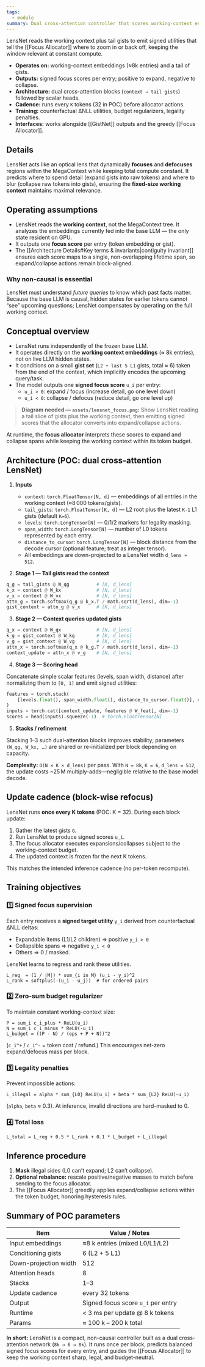 ```yaml
---
tags:
  - module
summary: Dual cross-attention controller that scores working-context entries for expansion or collapse.
---
```

LensNet reads the working context plus tail gists to emit signed utilities that tell the [[Focus Allocator]] where to zoom in or back off, keeping the window relevant at constant compute.

- **Operates on:** working-context embeddings (≈8k entries) and a tail of gists.
- **Outputs:** signed focus scores per entry; positive to expand, negative to collapse.
- **Architecture:** dual cross-attention blocks (`context ↔ tail gists`) followed by scalar heads.
- **Cadence:** runs every `K` tokens (32 in POC) before allocator actions.
- **Training:** counterfactual ΔNLL utilities, budget regularizers, legality penalties.
- **Interfaces:** works alongside [[GistNet]] outputs and the greedy [[Focus Allocator]].

## Details

LensNet acts like an optical lens that dynamically **focuses** and **defocuses** regions within the MegaContext while keeping total compute constant. It predicts where to spend detail (expand gists into raw tokens) and where to blur (collapse raw tokens into gists), ensuring the **fixed-size working context** maintains maximal relevance.

## Operating assumptions

- LensNet reads the **working context**, not the MegaContext tree. It analyzes the embeddings currently fed into the base LLM — the only state resident on GPU.
- It outputs one **focus score** per entry (token embedding or gist).
- The [[Architecture Details#Key terms & invariants|contiguity invariant]] ensures each score maps to a single, non-overlapping lifetime span, so expand/collapse actions remain block-aligned.

### Why non-causal is essential

LensNet must understand *future queries* to know which past facts matter. Because the base LLM is causal, hidden states for earlier tokens cannot “see” upcoming questions; LensNet compensates by operating on the full working context.

## Conceptual overview

- LensNet runs independently of the frozen base LLM.
- It operates directly on the **working context embeddings** (≈ 8k entries), not on live LLM hidden states.
- It conditions on a small **gist set** (`L2 + last 5 L1` gists, total ≈ 6) taken from the end of the context, which implicitly encodes the upcoming query/task.
- The model outputs one **signed focus score** `u_i` per entry:
  - `u_i > 0`: expand / focus (increase detail, go one level down)
  - `u_i < 0`: collapse / defocus (reduce detail, go one level up)

> **Diagram needed — `assets/lensnet_focus.png`:** Show LensNet reading a tail slice of gists plus the working context, then emitting signed scores that the allocator converts into expand/collapse actions.

At runtime, the **focus allocator** interprets these scores to expand and collapse spans while keeping the working context within its token budget.

## Architecture (POC: dual cross-attention LensNet)

1. **Inputs**
   - `context`: `torch.FloatTensor[N, d]` — embeddings of all entries in the working context (≈8 000 tokens/gists).
   - `tail_gists`: `torch.FloatTensor[K, d]` — L2 root plus the latest `K-1` L1 gists (default `K=6`).
   - `levels`: `torch.LongTensor[N]` — 0/1/2 markers for legality masking.
   - `span_width`: `torch.LongTensor[N]` — number of L0 tokens represented by each entry.
   - `distance_to_cursor`: `torch.LongTensor[N]` — block distance from the decode cursor (optional feature; treat as integer tensor).
   - All embeddings are down-projected to a LensNet width `d_lens ≈ 512`.

2. **Stage 1 — Tail gists read the context**

```python
q_g = tail_gists @ W_qg          # [K, d_lens]
k_x = context @ W_kx             # [N, d_lens]
v_x = context @ W_vx             # [N, d_lens]
attn_g = torch.softmax(q_g @ k_x.T / math.sqrt(d_lens), dim=-1)
gist_context = attn_g @ v_x      # [K, d_lens]
```

3. **Stage 2 — Context queries updated gists**

```python
q_x = context @ W_qx             # [N, d_lens]
k_g = gist_context @ W_kg        # [K, d_lens]
v_g = gist_context @ W_vg        # [K, d_lens]
attn_x = torch.softmax(q_x @ k_g.T / math.sqrt(d_lens), dim=-1)
context_update = attn_x @ v_g    # [N, d_lens]
```

4. **Stage 3 — Scoring head**

Concatenate simple scalar features (levels, span width, distance) after normalizing them to `[0, 1]` and emit signed utilities:

```python
features = torch.stack(
    [levels.float(), span_width.float(), distance_to_cursor.float()], dim=-1
)
inputs = torch.cat([context_update, features @ W_feat], dim=-1)
scores = head(inputs).squeeze(-1)  # torch.FloatTensor[N]
```

5. **Stacks / refinement**

Stacking 1–3 such dual-attention blocks improves stability; parameters `(W_qg, W_kx, …)` are shared or re-initialized per block depending on capacity.

**Complexity:** `O(N × K × d_lens)` per pass. With `N ≈ 8k`, `K = 6`, `d_lens = 512`, the update costs ~25 M multiply-adds—negligible relative to the base model decode.

## Update cadence (block-wise refocus)

LensNet runs **once every K tokens** (POC: K = 32). During each block update:

1. Gather the latest gists `G`.
2. Run LensNet to produce signed scores `u_i`.
3. The focus allocator executes expansions/collapses subject to the working-context budget.
4. The updated context is frozen for the next K tokens.

This matches the intended inference cadence (no per-token recompute).

## Training objectives

### 1️⃣ Signed focus supervision
Each entry receives a **signed target utility** `y_i` derived from counterfactual ΔNLL deltas:

- Expandable items (L1/L2 children) ⇒ positive `y_i > 0`
- Collapsible spans ⇒ negative `y_i < 0`
- Others ⇒ 0 / masked.

LensNet learns to regress and rank these utilities.

```
L_reg  = (1 / |M|) * sum_{i in M} (u_i - y_i)^2
L_rank = softplus(-(u_i - u_j))  # for ordered pairs
```

### 2️⃣ Zero-sum budget regularizer
To maintain constant working-context size:

```
P = sum_i c_i_plus * ReLU(u_i)
N = sum_i c_i_minus * ReLU(-u_i)
L_budget = ((P - N) / (eps + P + N))^2
```

(`c_i^+` / `c_i^-` = token cost / refund.) This encourages net-zero expand/defocus mass per block.

### 3️⃣ Legality penalties

Prevent impossible actions:

```
L_illegal = alpha * sum_{L0} ReLU(u_i) + beta * sum_{L2} ReLU(-u_i)
```

(`alpha`, `beta` ≈ 0.3). At inference, invalid directions are hard-masked to 0.

### 4️⃣ Total loss

```
L_total = L_reg + 0.5 * L_rank + 0.1 * L_budget + L_illegal
```

## Inference procedure

1. **Mask** illegal sides (L0 can’t expand; L2 can’t collapse).
2. **Optional rebalance:** rescale positive/negative masses to match before sending to the focus allocator.
3. The [[Focus Allocator]] greedily applies expand/collapse actions within the token budget, honoring hysteresis rules.

## Summary of POC parameters

| Item | Value / Notes |
|------|----------------|
| Input embeddings | ≈8 k entries (mixed L0/L1/L2) |
| Conditioning gists | 6 (L2 + 5 L1) |
| Down-projection width | 512 |
| Attention heads | 8 |
| Stacks | 1–3 |
| Update cadence | every 32 tokens |
| Output | Signed focus score `u_i` per entry |
| Runtime | < 3 ms per update @ 8 k tokens |
| Params | ≈ 100 k – 200 k total |

**In short:** LensNet is a compact, non-causal controller built as a dual cross-attention network (`8k → 6 → 8k`). It runs once per block, predicts balanced signed focus scores for every entry, and guides the [[Focus Allocator]] to keep the working context sharp, legal, and budget-neutral.

